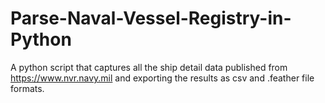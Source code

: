 # Parse-Naval-Vessel-Registry-in-Python
A python script that captures all the ship detail data published from https://www.nvr.navy.mil and exporting the results as csv and .feather file formats.
